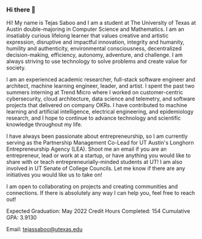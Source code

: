 ### Hi there 👋

<!--
**tejassaboo/TejasSaboo** is a ✨ _special_ ✨ repository because its `README.md` (this file) appears on your GitHub profile.

Here are some ideas to get you started:

- 🔭 I’m currently working on ...
- 🌱 I’m currently learning ...
- 👯 I’m looking to collaborate on ...
- 🤔 I’m looking for help with ...
- 💬 Ask me about ...
- 📫 How to reach me: ...
- 😄 Pronouns: ...
- ⚡ Fun fact: ...
-->

Hi! My name is Tejas Saboo and I am a student at The University of Texas at Austin double-majoring in Computer Science and Mathematics. I am an insatiably curious lifelong learner that values creative and artistic expression, disruptive and impactful innovation, integrity and humanity, humility and authenticity, environmental consciousness, decentralized decision-making, efficiency, autonomy, adventure, and challenge. I am always striving to use technology to solve problems and create value for society.

I am an experienced academic researcher, full-stack software engineer and architect, machine learning engineer, leader, and artist. I spent the past two summers interning at Trend Micro where I worked on customer-centric cybersecurity, cloud architecture, data science and telemetry, and software projects that delivered on company OKRs. I have contributed to machine learning and artificial intelligence, electrical engineering, and epidemiology research, and I hope to continue to advance technology and scientific knowledge throughout my life. 

I have always been passionate about entrepreneurship, so I am currently serving as the Partnership Management Co-Lead for UT Austin's Longhorn Entrepreneurship Agency (LEA). Shoot me an email if you are an entrepreneur, lead or work at a startup, or have anything you would like to share with or teach entrepreneurially-minded students at UT! I am also involved in UT Senate of College Councils. Let me know if there are any initiatives you would like us to take on!

I am open to collaborating on projects and creating communities and connections. If there is absolutely any way I can help you, feel free to reach out!

Expected Graduation: May 2022
Credit Hours Completed: 154
Cumulative GPA: 3.9130

Email: tejassaboo@utexas.edu
